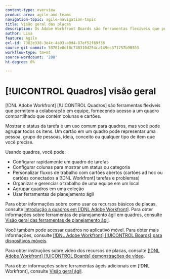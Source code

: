 ```yaml
---
content-type: overview
product-area: agile-and-teams
navigation-topic: agile-navigation-topic
title: Visão geral das placas
description: Os Adobe Workfront Boards são ferramentas flexíveis que permitem a colaboração em equipe, fornecendo acesso a um quadro compartilhado que contém colunas e cartões.
author: Lisa
feature: Agile
exl-id: 7382e338-3e4c-4a93-a0d4-87ef52f69f36
source-git-commit: 53781e0df0c748310d254ca149ec371757b90303
workflow-type: tm+mt
source-wordcount: '200'
ht-degree: 0%

---
```


# [!UICONTROL Quadros] visão geral

[!DNL Adobe Workfront] [!UICONTROL Quadros] são ferramentas flexíveis que permitem a colaboração em equipe, fornecendo acesso a um quadro compartilhado que contém colunas e cartões.

Mostrar o status da tarefa é um uso comum para quadros, mas você pode agrupar todos os itens. Um cartão em um quadro pode representar uma pessoa, grupo de pessoas, ideia, conceito ou qualquer tipo de item que você precise.

Usando quadros, você pode:

* Configurar rapidamente um quadro de tarefas
* Configurar colunas para mostrar um status ou categoria
* Personalizar fluxos de trabalho com cartões abertos (cartões ad hoc ou cartões conectados a [!DNL Workfront] tarefas e problemas)
* Organizar e gerenciar o trabalho de uma equipe em um local
* Agrupar quadros em uma coleção
* Usar ferramentas de planejamento ágil

Para obter informações sobre como usar os recursos básicos de placas, consulte [Introdução a quadros em [!DNL Adobe Workfront]](../agile/get-started-with-boards/get-started-with-boards.md). Para obter informações sobre ferramentas de planejamento ágil em quadros, consulte [Visão geral das ferramentas de planejamento ágil](/help/quicksilver/agile/use-boards-agile-planning-tools/agile-planning-tools-overview.md).

Você também pode acessar quadros no aplicativo móvel. Para obter mais informações, consulte [[!DNL Adobe Workfront] [!UICONTROL Boards] para dispositivos móveis](/help/quicksilver/workfront-basics/mobile-apps/using-the-workfront-mobile-app/mobile-boards.md).

Para obter instruções sobre vídeo dos recursos de placas, consulte [[!DNL Adobe Workfront] [!UICONTROL Boards] demonstrações de vídeo](/help/quicksilver/agile/get-started-with-boards/boards-video-demonstrations.md).

Para obter informações sobre ferramentas ágeis adicionais em [!DNL Workfront], consulte [Visão geral ágil](../agile/agile-overview.md).
